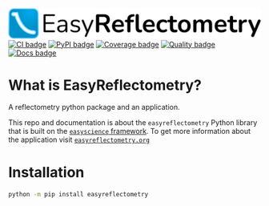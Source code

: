 ![Logo](https://github.com/easyScience/EasyReflectometryLib/raw/master/docs/src/_static/logo.png)
[![CI badge](https://github.com/easyScience/EasyReflectometryLib/actions/workflows/python-ci.yml/badge.svg)](https://github.com/easyScience/easyReflectometryLib/actions/workflows/python-ci.yml)
[![PyPI badge](http://img.shields.io/pypi/v/EasyReflectometryLib.svg)](https://pypi.python.org/pypi/EasyReflectometryLib)
[![Coverage badge](https://codecov.io/gh/easyScience/EasyReflectometryLib/branch/master/graph/badge.svg?token=LcnB8AMGkw)](https://codecov.io/gh/easyScience/EasyReflectometryLib)
[![Quality badge](https://www.codefactor.io/repository/github/easyscience/easyreflectometrylib/badge)](https://www.codefactor.io/repository/github/easyscience/easyreflectometrylib)
[![Docs badge](https://img.shields.io/badge/docs-built-blue)](http://docs.easyreflectometry.org)

# What is EasyReflectometry?

A reflectometry python package and an application.

This repo and documentation is about the `easyreflectometry` Python library that is built on the [`easyscience` framework](https://easyscience.software).
To get more information about the application visit [`easyreflectometry.org`](https://easyreflectometry.org)

# Installation

```sh
python -m pip install easyreflectometry
```
